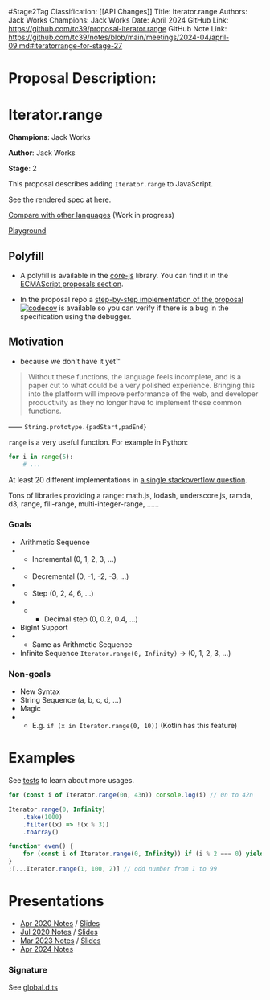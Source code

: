 #Stage2Tag
Classification: [[API Changes]]
Title: Iterator.range
Authors: Jack Works
Champions: Jack Works
Date: April 2024
GitHub Link: https://github.com/tc39/proposal-iterator.range
GitHub Note Link: https://github.com/tc39/notes/blob/main/meetings/2024-04/april-09.md#iteratorrange-for-stage-27

# Proposal Description:
# Iterator.range

**Champions**: Jack Works

**Author**: Jack Works

**Stage**: 2

This proposal describes adding `Iterator.range` to JavaScript.

See the rendered spec at [here](https://tc39.es/proposal-iterator.range/).

[Compare with other languages](./compare.md) (Work in progress)

[Playground](https://tc39.es/proposal-iterator.range/playground.html)

## Polyfill

-   A polyfill is available in the [core-js](https://github.com/zloirock/core-js) library. You can find it in the [ECMAScript proposals section](https://github.com/zloirock/core-js/#numberrange).

-   In the proposal repo a [step-by-step implementation of the proposal](./polyfill.js) [![codecov](https://codecov.io/gh/tc39/proposal-iterator.range/branch/main/graph/badge.svg)](https://codecov.io/gh/tc39/proposal-iterator.range) is available so you can verify if there is a bug in the specification using the debugger.

## Motivation

-   because we don't have it yet™

> Without these functions, the language feels incomplete, and is a paper cut to what could be a very polished experience. Bringing this into the platform will improve performance of the web, and developer productivity as they no longer have to implement these common functions.

—— `String.prototype.{padStart,padEnd}`

`range` is a very useful function. For example in Python:

```python
for i in range(5):
    # ...
```

At least 20 different implementations in [a single stackoverflow question](https://stackoverflow.com/questions/3895478/does-javascript-have-a-method-like-range-to-generate-a-range-within-the-supp).

Tons of libraries providing a range: math.js, lodash, underscore.js, ramda, d3, range, fill-range, multi-integer-range, ……

### Goals

-   Arithmetic Sequence
-   -   Incremental (0, 1, 2, 3, ...)
-   -   Decremental (0, -1, -2, -3, ...)
-   -   Step (0, 2, 4, 6, ...)
-   -   -   Decimal step (0, 0.2, 0.4, ...)
-   BigInt Support
-   -   Same as Arithmetic Sequence
-   Infinite Sequence `Iterator.range(0, Infinity)` -> (0, 1, 2, 3, ...)

### Non-goals

-   New Syntax
-   String Sequence (a, b, c, d, ...)
-   Magic
-   -   E.g. `if (x in Iterator.range(0, 10))` (Kotlin has this feature)

# Examples

See [tests](./__tests__/test.js) to learn about more usages.

```js
for (const i of Iterator.range(0n, 43n)) console.log(i) // 0n to 42n

Iterator.range(0, Infinity)
    .take(1000)
    .filter((x) => !(x % 3))
    .toArray()

function* even() {
    for (const i of Iterator.range(0, Infinity)) if (i % 2 === 0) yield i
}
;[...Iterator.range(1, 100, 2)] // odd number from 1 to 99
```

# Presentations

-   [Apr 2020 Notes](https://github.com/tc39/notes/blob/main/meetings/2020-03/april-1.md#numberrange-and-bigintrange-for-stage-1) / [Slides](https://docs.google.com/presentation/d/1JD9SrOEtGEviPYJ3LQGKRqDHYeF-EIt7RHB92hKPWzo/)
-   [Jul 2020 Notes](https://github.com/tc39/notes/blob/65a82252aa14c273082e7687c6712bb561bc087a/meetings/2020-07/july-22.md#numberrange-for-stage-2) / [Slides](https://docs.google.com/presentation/d/116FDDK2klJoEL8s2Q7UXiDApC681N-Q9SwpC0toAzTU/)
-   [Mar 2023 Notes](https://github.com/tc39/notes/blob/d943c1fc75dd58129e968887fa64af1eddb855a4/meetings/2023-03/mar-22.md#iteratorrange-for-stage-2) / [Slides](https://docs.google.com/presentation/d/1ecfsO-KyLs5UFxbFQ9RWXIDp8kycul6NZXQPZr71BCo/)
-   [Apr 2024 Notes](https://github.com/tc39/notes/blob/d943c1fc75dd58129e968887fa64af1eddb855a4/meetings/2024-04/april-09.md#iteratorrange-for-stage-27)

### Signature

See [global.d.ts](./global.d.ts)
